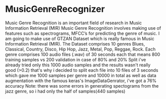 # MusicGenreRecognizer
Music Genre Recognition is an important field of research in Music Information Retrieval (MIR)
Music Genre Recognition involves making use of features such as spectrograms, MFCC’s for predicting the genre of music.
I am going to make use of GTZAN Dataset which is really famous in Music Information Retrieval (MIR). The Dataset comprises 10 genres 
Blues, Classical, Country, Disco, Hip Hop, Jazz, Metal, Pop, Reggae, Rock.
Each genre comprises 100 audio files (.wav) of 30 seconds each that means 800 training samples vs 200 validation in case of 80% and 20% Split
i've already tried only this 1000 audio samples and the results wasn't really good (>0.2)
that's why i decided to split each file into 10 files of 3 seconds which gave me 1000 samples per genre and 10000 in total as well as
data augmentation with the famous keras's ImageDataGenrator, i've got a 76% accuracy
Note: there was some errors in generating spectograms from the jazz genre, so i had only the half of samples(440 samples)

